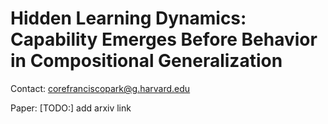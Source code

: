 # Hidden Learning Dynamics: Capability Emerges Before Behavior in Compositional Generalization

Contact: corefranciscopark@g.harvard.edu

Paper: [TODO:] add arxiv link